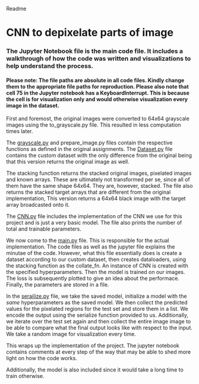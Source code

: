   Readme 

CNN to depixelate parts of image
================================

### The Jupyter Notebook file is the main code file. It includes a walkthrough of how the code was written and visualizations to help understand the process.

#### Please note: The file paths are absolute in all code files. Kindly change them to the appropriate file paths for reproduction. Please also note that cell 75 in the Jupyter notebook has a KeyboardInterrupt. This is because the cell is for visualization only and would otherwise visualization every image in the dataset.

First and foremost, the original images were converted to 64x64 grayscale images using the to\_grayscale.py file. This resulted in less computation times later.

The [grayscale.py](http://grayscale.py) and prepare\_image.py files contain the respective functions as defined in the original assignments. The [Dataset.py](http://Dataset.py) file contains the custom dataset with the only difference from the original being that this version returns the original image as well.

The stacking function returns the stacked original images, pixelated images and known arrays. These are ultimately not transformed per se, since all of them have the same shape 64x64. They are, however, stacked. The file also returns the stacked target arrays that are different from the original implementation, This version returns a 64x64 black image with the target array broadcasted onto it.

The [CNN.py](http://CNN.py) file includes the implementation of the CNN we use for this project and is just a very basic model. The file also prints the number of total and trainable parameters.

We now come to the [main.py](http://main.py) file. This is responsible for the actual implementation. The code files as well as the jupyter file explains the minutae of the code. However, what this file essentially does is create a dataset according to our custom dataset, then creates dataloaders, using the stacking function as the collate\_fn. An instance of CNN is created with the specified hyperparameters. Then the model is trained on our images. The loss is subsequently plotted to give an idea about the performace. Finally, the parameters are stored in a file.

In the [serailize.py](http://serailize.py) file, we take the saved model, initialize a model with the _same_ hyperparameters as the saved model. We then collect the predicted values for the pixelated regions for the test set and store them in a list. We encode the output using the serialize function provided to us. Additionally, we iterate over the test set again and then collect the entire image image to be able to compare what the final output looks like with respect to the input. We take a random image for visualization every time.

This wraps up the implementation of the project. The jupyter notebook contains comments at every step of the way that may be able to shed more light on how the code works.

Additionally, the model is also included since it would take a long time to train otherwise.